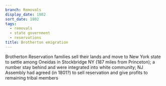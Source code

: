 ```yaml
---
branch: Removals
display_date: 1802
sort_date: 1802
tags:
  - removals
  - state government
  - reservations
title: Brotherton emigration
---
```


Brotherton Reservation families sell their lands and move to New York state to settle among Oneidas in Stockbridge NY (187 miles from Princeton); a number stay behind and were integrated into white community; NJ Assembly had agreed (in 1801?) to sell reservation and give profits to remaining tribal members
